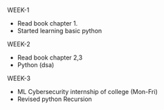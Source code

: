 WEEK-1
- Read book chapter 1.
- Started learning basic python

WEEK-2
 - Read book chapter 2,3
 - Python (dsa)
 
 WEEK-3
 - ML Cybersecurity internship of college (Mon-Fri)
 -	Revised python Recursion 
